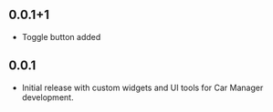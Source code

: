 ## 0.0.1+1

- Toggle button added

## 0.0.1

- Initial release with custom widgets and UI tools for Car Manager development.